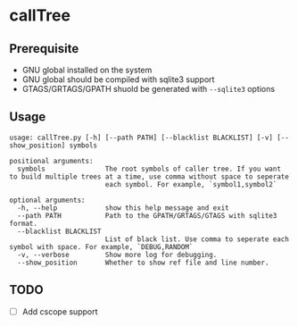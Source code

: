 # callTree

## Prerequisite

* GNU global installed on the system
* GNU global should be compiled with sqlite3 support
* GTAGS/GRTAGS/GPATH shuold be generated with `--sqlite3` options

## Usage

```
usage: callTree.py [-h] [--path PATH] [--blacklist BLACKLIST] [-v] [--show_position] symbols

positional arguments:
  symbols               The root symbols of caller tree. If you want to build multiple trees at a time, use comma without space to seperate
                        each symbol. For example, `symbol1,symbol2`

optional arguments:
  -h, --help            show this help message and exit
  --path PATH           Path to the GPATH/GRTAGS/GTAGS with sqlite3 format.
  --blacklist BLACKLIST
                        List of black list. Use comma to seperate each symbol with space. For example, `DEBUG,RANDOM`
  -v, --verbose         Show more log for debugging.
  --show_position       Whether to show ref file and line number.
```

## TODO

- [ ] Add cscope support

